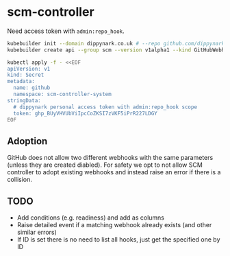 # scm-controller

Need access token with `admin:repo_hook`.

```sh
kubebuilder init --domain dippynark.co.uk # --repo github.com/dippynark/scm-controller
kubebuilder create api --group scm --version v1alpha1 --kind GitHubWebhook
```

```sh
kubectl apply -f - <<EOF
apiVersion: v1
kind: Secret
metadata:
  name: github
  namespace: scm-controller-system
stringData:
  # dippynark personal access token with admin:repo_hook scope
  token: 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
EOF
```

## Adoption

GitHub does not allow two different webhooks with the same parameters (unless they are created
diabled). For safety we opt to not allow SCM controller to adopt existing webhooks and instead raise
an error if there is a collision.

## TODO

- Add conditions (e.g. readiness) and add as columns
- Raise detailed event if a matching webhook already exists (and other similar errors)
- If ID is set there is no need to list all hooks, just get the specified one by ID
